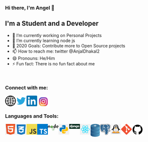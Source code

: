 ### Hi there, I'm Angel 👋

## I'm a Student and a Developer

- 🔭 I’m currently working on Personal Projects
- 🌱 I’m currently learning node js
- 👯 2020 Goals: Contribute more to Open Source projects
- 📫 How to reach me: twitter @AnjalDhakal2
- 😄 Pronouns: He/Him
- ⚡ Fun fact: There is no fun fact about me

<br />

### Connect with me:

[<img align="left" alt="anjaldhakal.com.np" width="35px" src="github/images/web.png" />][website]
[<img align="left" alt="Angel Dhakal | Twitter" width="35px" src="github/images/twitter.png" />][twitter]
[<img align="left" alt="Angel Dhakal | LinkedIn" width="35px" src="github/images/linkedin.png" />][linkedin]
[<img align="left" alt="Angel Dhakal | Instagram" width="40px" src="github/images/instagram.png" />][instagram]

<br />
<br />

### Languages and Tools:

[<img align="left" alt="html" width="35px" src="github/images/html5.png" />][github]
[<img align="left" alt="Angel Dhakal | Twitter" width="35px" src="github/images/css3.png" />][github]
[<img align="left" alt="Angel Dhakal | LinkedIn" width="35px" src="github/images/javascript.png" />][github]
[<img align="left" alt="Angel Dhakal | Instagram" width="35px" src="github/images/typescript.png" />][github]
[<img align="left" alt="Angel Dhakal | Instagram" width="35px" src="github/images/node.png" />][github]
[<img align="left" alt="Angel Dhakal | Instagram" width="35px" src="github/images/python.png" />][github]
[<img align="left" alt="Angel Dhakal | Instagram" width="35px" src="github/images/django.png" />][github]
[<img align="left" alt="Angel Dhakal | Instagram" width="35px" src="github/images/react.png" />][github]
[<img align="left" alt="Angel Dhakal | Instagram" width="30px" src="github/images/db.png" />][github]
[<img align="left" alt="Angel Dhakal | Instagram" width="35px" src="github/images/postgres.png" />][github]
[<img align="left" alt="Angel Dhakal | Instagram" width="35px" src="github/images/linux.png" />][github]
[<img align="left" alt="Angel Dhakal | Instagram" width="35px" src="github/images/git.png" />][github]
[<img align="left" alt="Angel Dhakal | Instagram" width="40px" src="github/images/gtihub.png" />][github]

[website]: https://anjaldhakal.com.np
[twitter]: https://twitter.com/AnjalDhakal2
[instagram]: https://www.instagram.com/anjal_dkl/
[linkedin]: www.linkedin.com/in/angeldhakal
[github]: https://github.com/AngelDhakal
